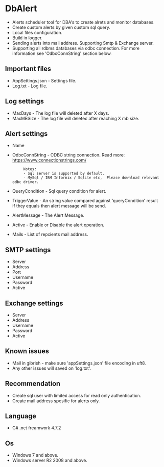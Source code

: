 # DbAlert
- Alerts scheduler tool for DBA's to create alrets and monitor databases.
- Create custom alerts by given custom sql query. 
- Local files configuration.
- Build in logger.
- Sending alerts into mail address. Supporting Smtp & Exchange server.
- Supporting all rdbms databases via odbc connection. For more information see 'OdbcConnString' section below.		

## Important files
- AppSettings.json - Settings file.
- Log.txt - Log file.


## Log settings
- MaxDays - The log file will deleted after X days. 
- MaxMBSize - The log file will deleted after reaching X mb size.

## Alert settings
- Name 
- OdbcConnString -  ODBC string connection. Read more: https://www.connectionstrings.com/ 
 
		   Notes: 
		   - Sql server is supported by default.
		   - MySql / IBM Informix / Sqlite etc,  Please download relevant odbc driver.  
		   
- QueryCondition  - Sql query condition for alert. 
- TriggerValue - An string value compared against 'queryCondition' result if they equals then alert message will be send.
- AlertMessage - The Alert Message. 
- Active  - Enable or Disable the alert operation. 
- Mails  - List of repcients mail address.

## SMTP settings
- Server 
- Address 
- Port 
- Username
- Password 
- Active 

## Exchange settings
- Server 
- Address 
- Username
- Password  
- Active 


## Known issues 
- Mail in gibrish - make sure 'appSettings.json' file encoding in uft8.
- Any other issues will saved on 'log.txt'.

## Recommendation
- Create sql user with limited access for read only authentication.
- Create mail address spesific for alerts only.

## Language
- C# .net freamwork 4.7.2

## Os
- Windows 7 and above.
- Windows server R2 2008 and above.


